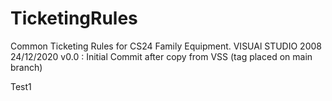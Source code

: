 # TicketingRules
Common Ticketing Rules for CS24 Family Equipment. VISUAl STUDIO 2008
24/12/2020 v0.0 : Initial Commit after copy from VSS  (tag placed on main branch)

Test1